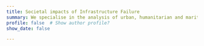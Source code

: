 ```yaml
---
title: Societal impacts of Infrastructure Failure
summary: We specialise in the analysis of urban, humanitarian and maritime freight transport.
profile: false  # Show author profile?
show_date: false

---
```

